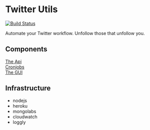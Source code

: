 # Twitter Utils  

[![Build Status](https://travis-ci.org/twitterutils/api.svg?branch=master)](https://travis-ci.org/twitterutils/api)  

Automate your Twitter workflow. Unfollow those that unfollow you.  

## Components  

[The Api](api/README.md)  
[Cronjobs](api/README.md)  
[The GUI](https://github.com/twitterutils/logingui)  

## Infrastructure  
- nodejs
- heroku
- mongolabs
- cloudwatch
- loggly
